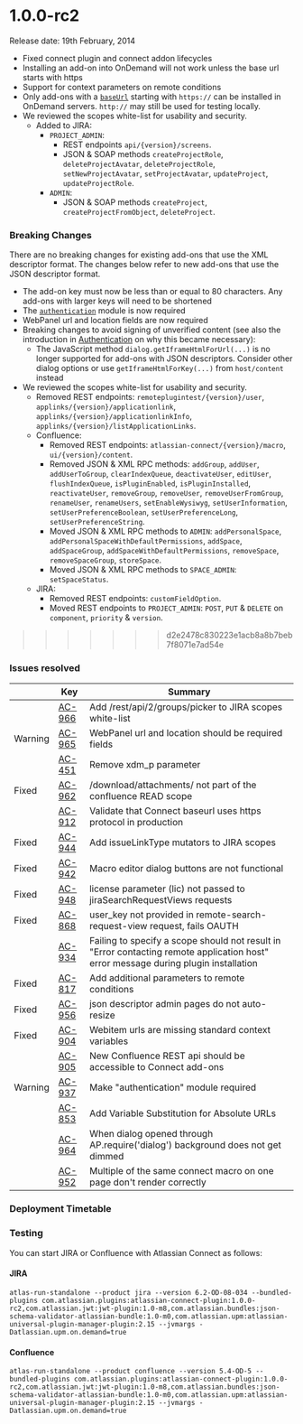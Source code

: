 # 1.0.0-rc2

Release date: 19th February, 2014

* Fixed connect plugin and connect addon lifecycles
* Installing an add-on into OnDemand will not work unless the base url starts with https
* Support for context parameters on remote conditions
* Only add-ons with a [`baseUrl`](../modules#baseUrl) starting with ``https://`` can be installed in OnDemand servers. ``http://`` may still be used for testing locally.
* We reviewed the scopes white-list for usability and security.
  * Added to JIRA:
    * `PROJECT_ADMIN`:
      * REST endpoints `api/{version}/screens`.
      * JSON & SOAP methods `createProjectRole`, `deleteProjectAvatar`, `deleteProjectRole`, `setNewProjectAvatar`, `setProjectAvatar`, `updateProject`, `updateProjectRole`.
    * `ADMIN`:
      * JSON & SOAP methods `createProject`, `createProjectFromObject`, `deleteProject`.

### Breaking Changes

There are no breaking changes for existing add-ons that use the XML descriptor format. The changes below refer to new
add-ons that use the JSON descriptor format.

* The add-on key must now be less than or equal to 80 characters. Any add-ons with larger keys will need to be shortened
* The [`authentication`](../modules/authentication.html) module is now required
* WebPanel url and location fields are now required
* Breaking changes to avoid signing of unverified content (see also the introduction in [Authentication](../concepts/authentication.html) on why this became necessary):
  * The JavaScript method `dialog.getIframeHtmlForUrl(...)` is no longer supported for add-ons with JSON descriptors. Consider other dialog options or use `getIframeHtmlForKey(...)` from `host/content` instead
* We reviewed the scopes white-list for usability and security.
  * Removed REST endpoints: `remoteplugintest/{version}/user`, `applinks/{version}/applicationlink`, `applinks/{version}/applicationlinkInfo`, `applinks/{version}/listApplicationLinks`.
  * Confluence:
    * Removed REST endpoints: `atlassian-connect/{version}/macro`, `ui/{version}/content`.
    * Removed JSON & XML RPC methods: `addGroup`, `addUser`, `addUserToGroup`, `clearIndexQueue`, `deactivateUser`, `editUser`, `flushIndexQueue`, `isPluginEnabled`, `isPluginInstalled`, `reactivateUser`, `removeGroup`, `removeUser`, `removeUserFromGroup`, `renameUser`, `renameUsers`, `setEnableWysiwyg`, `setUserInformation`, `setUserPreferenceBoolean`, `setUserPreferenceLong`, `setUserPreferenceString`.
    * Moved JSON & XML RPC methods to `ADMIN`: `addPersonalSpace`, `addPersonalSpaceWithDefaultPermissions`, `addSpace`, `addSpaceGroup`, `addSpaceWithDefaultPermissions`, `removeSpace`, `removeSpaceGroup`, `storeSpace`.
    * Moved JSON & XML RPC methods to `SPACE_ADMIN`: `setSpaceStatus`.
  * JIRA:
    * Removed REST endpoints: `customFieldOption`.
    * Moved REST endpoints to `PROJECT_ADMIN`: `POST`, `PUT` & `DELETE` on `component`, `priority` & `version`.
>>>>>>> d2e2478c830223e1acb8a8b7beb7f8071e7ad54e

### Issues resolved

<table class="aui issue-table">
    <thead>
        <tr>
            <th></th>
            <th class='key'>Key</th>
            <th>Summary</th>
        </tr>
    </thead>
    <tbody>
        <tr>
            <td></td>
            <td><a href="https://ecosystem.atlassian.net/browse/AC-966">AC-966</a></td>
            <td>Add /rest/api/2/groups/picker to JIRA scopes white-list</td>
        </tr>
        <tr>
            <td><span class="aui-icon aui-icon-small aui-icon-warning">Warning</span></td>
            <td><a href="https://ecosystem.atlassian.net/browse/AC-965">AC-965</a></td>
            <td>WebPanel url and location should be required fields</td>
        </tr>
            <td></td>
            <td><a href="https://ecosystem.atlassian.net/browse/AC-451">AC-451</a></td>
            <td>Remove xdm_p parameter</td>
        </tr>
        <tr>
            <td><span class="aui-icon aui-icon-small aui-icon-success">Fixed</span></td>
            <td><a href="https://ecosystem.atlassian.net/browse/AC-962">AC-962</a></td>
            <td>/download/attachments/ not part of the confluence READ scope</td>
        </tr>
        <tr>
            <td></td>
            <td><a href="https://ecosystem.atlassian.net/browse/AC-912">AC-912</a></td>
            <td>Validate that Connect baseurl uses https protocol in production</td>
        </tr>
        <tr>
            <td><span class="aui-icon aui-icon-small aui-icon-success">Fixed</span></td>
            <td><a href="https://ecosystem.atlassian.net/browse/AC-944">AC-944</a></td>
            <td>Add issueLinkType mutators to JIRA scopes</td>
        </tr>
        <tr>
            <td><span class="aui-icon aui-icon-small aui-icon-success">Fixed</span></td>
            <td><a href="https://ecosystem.atlassian.net/browse/AC-942">AC-942</a></td>
            <td>Macro editor dialog buttons are not functional</td>
        </tr>
        <tr>
            <td><span class="aui-icon aui-icon-small aui-icon-success">Fixed</span></td>
            <td><a href="https://ecosystem.atlassian.net/browse/AC-948">AC-948</a></td>
            <td>license parameter (lic) not passed to jiraSearchRequestViews requests</td>
        </tr>
        <tr>
            <td><span class="aui-icon aui-icon-small aui-icon-success">Fixed</span></td>
            <td><a href="https://ecosystem.atlassian.net/browse/AC-868">AC-868</a></td>
            <td>user_key not provided in remote-search-request-view request, fails OAUTH</td>
        </tr>
        <tr>
            <td></td>
            <td><a href="https://ecosystem.atlassian.net/browse/AC-934">AC-934</a></td>
            <td>Failing to specify a scope should not result in "Error contacting remote application host" error message during plugin installation</td>
        </tr>
        <tr>
            <td><span class="aui-icon aui-icon-small aui-icon-success">Fixed</span></td>
            <td><a href="https://ecosystem.atlassian.net/browse/AC-817">AC-817</a></td>
            <td>Add additional parameters to remote conditions</td>
        </tr>
        <tr>
            <td><span class="aui-icon aui-icon-small aui-icon-success">Fixed</span></td>
            <td><a href="https://ecosystem.atlassian.net/browse/AC-956">AC-956</a></td>
            <td>json descriptor admin pages do not auto-resize</td>
        </tr>
        <tr>
            <td><span class="aui-icon aui-icon-small aui-icon-success">Fixed</span></td>
            <td><a href="https://ecosystem.atlassian.net/browse/AC-904">AC-904</a></td>
            <td>Webitem urls are missing standard context variables</td>
        </tr>
        <tr>
            <td></td>
            <td><a href="https://ecosystem.atlassian.net/browse/AC-905">AC-905</a></td>
            <td>New Confluence REST api should be accessible to Connect add-ons</td>
        </tr>
        <tr>
            <td><span class="aui-icon aui-icon-small aui-icon-warning">Warning</span></td>
            <td><a href="https://ecosystem.atlassian.net/browse/AC-937">AC-937</a></td>
            <td>Make "authentication" module required</td>
        </tr>
        <tr>
            <td></td>
            <td><a href="https://ecosystem.atlassian.net/browse/AC-853">AC-853</a></td>
            <td>Add Variable Substitution for Absolute URLs</td>
        </tr>
        <tr>
            <td></td>
            <td><a href="https://ecosystem.atlassian.net/browse/AC-964">AC-964</a></td>
            <td>When dialog opened through AP.require('dialog') background does not get dimmed</td>
        </tr>
        <tr>
            <td></td>
            <td><a href="https://ecosystem.atlassian.net/browse/AC-952">AC-952</a></td>
            <td>Multiple of the same connect macro on one page don't render correctly</td>
        </tr>
    </tbody>
</table>

### Deployment Timetable

### Testing

You can start JIRA or Confluence with Atlassian Connect as follows:

#### JIRA
<pre><code data-lang="text">atlas-run-standalone --product jira --version 6.2-OD-08-034 --bundled-plugins com.atlassian.plugins:atlassian-connect-plugin:1.0.0-rc2,com.atlassian.jwt:jwt-plugin:1.0-m8,com.atlassian.bundles:json-schema-validator-atlassian-bundle:1.0-m0,com.atlassian.upm:atlassian-universal-plugin-manager-plugin:2.15 --jvmargs -Datlassian.upm.on.demand=true</code></pre>

#### Confluence
<pre><code data-lang="text">atlas-run-standalone --product confluence --version 5.4-OD-5 --bundled-plugins com.atlassian.plugins:atlassian-connect-plugin:1.0.0-rc2,com.atlassian.jwt:jwt-plugin:1.0-m8,com.atlassian.bundles:json-schema-validator-atlassian-bundle:1.0-m0,com.atlassian.upm:atlassian-universal-plugin-manager-plugin:2.15 --jvmargs -Datlassian.upm.on.demand=true</code></pre>
